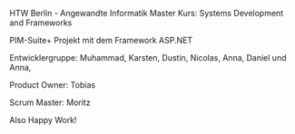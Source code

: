 HTW Berlin - Angewandte Informatik Master
Kurs: Systems Development and Frameworks

PIM-Suite+ Projekt mit dem Framework ASP.NET

Entwicklergruppe:
Muhammad, Karsten, Dustin, Nicolas, Anna, Daniel und Anna, 

Product Owner:
Tobias

Scrum Master:
Moritz

Also Happy Work!
